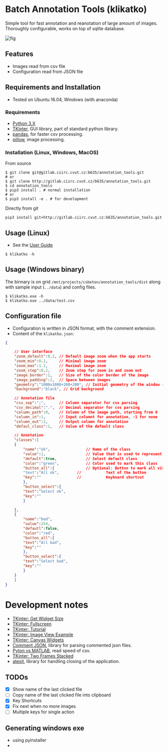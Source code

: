 # Batch Annotation Tools (klikatko)

Simple tool for fast annotation and reanotation of large amount of images. Thoroughly configurable, works on top of sqlite database.

![fig](fig/screencap.gif)

## Features

- Images read from csv file
- Configuration read from JSON file

## Requirements and Installation

- Tested on Ubuntu 16.04, Windows (with anaconda)

### Requirements

 - [Python 3.X](https://www.python.org)
 - [TKinter](https://docs.python.org/3.6/library/tkinter.html), GUI library,  part of standard python library.
 - [pandas](https://pandas.pydata.org/), for faster csv processing.
 - [pillow](http://python-pillow.org/), image processing.

### Installation (Linux, Windows, MacOS)


From source
```shell
$ git clone git@gitlab.ciirc.cvut.cz:b635/annotation_tools.git
# or
$ git clone http://gitlab.ciirc.cvut.cz/b635/annotation_tools.git
$ cd annotation_tools
$ pip3 install . # normal installation
# or
$ pip3 install -e . # for development
```

Directly from git
``` shell
pip3 install git+http://gitlab.ciirc.cvut.cz:b635/annotation_tools.git
```

## Usage (Linux)

- See the [User Guide](user_guide.md)

``` shell
$ klikatko -h
```

## Usage (Windows binary)

The binnary is on grid `/mnt/projects/csbeton/annotation_tools/dist` along with sample input (`../data`) and config files.

```
$ klikatko.exe -h
$ klikatko.exe ../data/test.csv
```

## Configuration file

- Configuration is written in JSON format, with the comment extension.
- Content of the `klikatko.json`:

``` json
{

    // User interface
    "zoom_default":0.2, // Default image zoom when the app starts
    "zoom_min":0.1,     // Minimal image zoom
    "zoom_max":1.2,     // Maximal image zoom
    "zoom_step":0.2,    // Zoom step for zoom in and zoom out
    "image_border":2,   // Size of the color border of the image
    "image_padding":2,  // Space between images
    "geometry":"1000x1000+200+200", // Initial geometry of the window (HxH+x+y)
    "background":"black", // Grid background

    // Annotation file
    "csv_sep":";",      // Column separator for cvs parsing
    "csv_decimal":".",  // Decimal separator for cvs parsing
    "column_path":0,    // Column of the image path, starting from 0
    "column_in":1,      // Input columnt for annotation, -1 for none
    "column_out":2,     // Output column for annotation
    "defaul_class":1,   // Value of the default class

    // Annotation
    "classes":[
	{
	    "name":"ok",                // Name of the class
	    "value":1,                  // Value that is used to represent a class
	    "default":true,             // Select default class
	    "color":"green",            // Color used to mark this class
	    "button_all":{              // Optional: Button to mark all visible images by this class
		"text":"All ok",        //           Text of the button
		"key":""                //           Keyboard shortcut
	    },
	    "button_select":{
		"text":"Select ok",
		"key":""
	    }

	},
	{
	    "name":"bad",
	    "value":254,
	    "defautl":false,
	    "color":"red",
	    "button_all":{
		"text":"All bad",
		"key":""
	    },
	    "button_select":{
		"text":"Select bad",
		"key":""
	    }
	}
    ]
}

```

# Development notes

- [TKinter: Get Widget Size](https://stackoverflow.com/questions/3950687/how-to-find-out-the-current-widget-size-in-tkinter)
- [TKinter: Fullscreen](https://stackoverflow.com/questions/7966119/display-fullscreen-mode-on-tkinter)
- [TKinter: Tutorial](http://zetcode.com/gui/tkinter/)
- [TKinter: Image View Example](https://stackoverflow.com/questions/17504570/creating-simply-image-gallery-in-python-tkinter-pil#17505256)
- [TKinter: Canvas Widgets](https://www.python-course.eu/tkinter_canvas.php)
- [Comment JSON](https://commentjson.readthedocs.io/en/latest/), library for parsing commented json files.
- [Pyton vs MATLAB](https://blog.mide.com/matlab-vs-python-speed-for-vibration-analysis-free-download), read speed of csv.
- [TKinter: Two Frames Stacked](https://stackoverflow.com/questions/7546050/switch-between-two-frames-in-tkinter)
- [atexit](https://docs.python.org/3.6/library/atexit.html), library for handling closing of the application.

## TODOs

 - [x] Show name of the last clicked file
 - [ ] Copy name of the last clicked file into clipboard
 - [x] Key Shortcuts
 - [x] Fix next when no more images
 - [ ] Multiple keys for single action

## Generating windows exe

- using pyinstaller
- 
